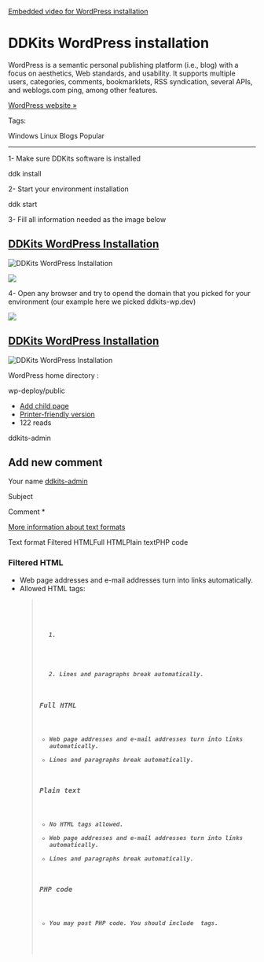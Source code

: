 <a href="https://www.youtube-nocookie.com/embed/bRSRA1bBBBQ?rel=0&amp;wmode=opaque">Embedded video for WordPress installation</a>

DDKits WordPress installation
=============================

WordPress is a semantic personal publishing platform (i.e., blog) with a focus on aesthetics, Web standards, and usability. It supports multiple users, categories, comments, bookmarklets, RSS syndication, several APIs, and weblogs.com ping, among other features.

[WordPress website »](http://wordpress.org/)  

Tags:

Windows Linux Blogs Popular

* * *

1- Make sure DDKits software is installed

ddk install

2- Start your environment installation

ddk start

3- Fill all information needed as the image below

[DDKits WordPress Installation](/file/43)
-----------------------------------------

![DDKits WordPress Installation](https://ddkits.com/sites/files/Screen%20Shot%202017-07-03%20at%205.37.52%20PM.png "DDKits WordPress Installation")

![](https://ddkits.com/sites/default/files/Screen%20Shot%202017-07-03%20at%205.37.52%20PM.png)

4- Open any browser and try to opend the domain that you picked for your environment (our example here we picked ddkits-wp.dev)

![](https://ddkits.com/sites/default/files/Screen%20Shot%202017-07-03%20at%205.56.44%20PM.png)

[DDKits WordPress Installation](/file/45)
-----------------------------------------

![DDKits WordPress Installation](https://ddkits.com/sites/files/Screen%20Shot%202017-07-03%20at%205.56.44%20PM.png "DDKits WordPress Installation")

WordPress home directory :

wp-deploy/public

*   [Add child page](/node/add/book?parent=635)
*   [Printer-friendly version](/book/export/html/7 "Show a printer-friendly version of this book page and its sub-pages.")
*   122 reads

ddkits-admin

Add new comment
---------------

Your name [ddkits-admin](/users/ddkits-admin "View user profile.")

Subject 

Comment \*

[More information about text formats](/filter/tips)

Text format Filtered HTMLFull HTMLPlain textPHP code

### Filtered HTML

*   Web page addresses and e-mail addresses turn into links automatically.
*   Allowed HTML tags: <a> <em> <strong> <cite> <blockquote> <code> <ul> <ol> <li> <dl> <dt> <dd>
*   Lines and paragraphs break automatically.

### Full HTML

*   Web page addresses and e-mail addresses turn into links automatically.
*   Lines and paragraphs break automatically.

### Plain text

*   No HTML tags allowed.
*   Web page addresses and e-mail addresses turn into links automatically.
*   Lines and paragraphs break automatically.

### PHP code

*   You may post PHP code. You should include <?php ?> tags.